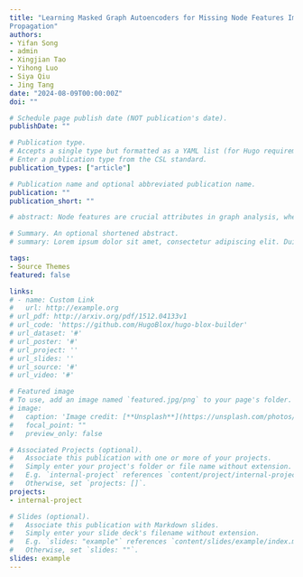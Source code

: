 ```yaml
---
title: "Learning Masked Graph Autoencoders for Missing Node Features Imputation by Feature
Propagation"
authors:
- Yifan Song
- admin
- Xingjian Tao
- Yihong Luo
- Siya Qiu
- Jing Tang
date: "2024-08-09T00:00:00Z"
doi: ""

# Schedule page publish date (NOT publication's date).
publishDate: ""

# Publication type.
# Accepts a single type but formatted as a YAML list (for Hugo requirements).
# Enter a publication type from the CSL standard.
publication_types: ["article"]

# Publication name and optional abbreviated publication name.
publication: ""
publication_short: ""

# abstract: Node features are crucial attributes in graph analysis, where many methodologies leverage these features for graph representations such as Graph Neural Networks (GNNs) obtain representations by aggregating neighbor features. However, incomplete node features are ubiquitous in real-world scenarios, such as social networks, where the attributes of users may be partly private. Consequently, the performance of existing methods for node feature imputation is impeded in graphs with low homogeneity. Moreover, these methods only focus on transductive tasks, overlooking the issue of feature offset existing under inductive tasks. To address these challenges, we introduce FPMAE, a novel approach combining feature propagation and a graph masked autoencoder that excels under both transductive and inductive settings. First, FPMAE designs an algorithm that randomly connects nodes in the training set with the same label to enhance the homogeneity of the graph. Second, FPMAE takes the features obtained by feature propagation on the original graph after random edge dropping as input, and the features obtained by feature propagation on the enhanced homogeneous graph as the reconstruction target to learn a GraphMAE model. Finally, we design a two-step representation generation method at the inference stage. After being reconstructed by feature propagation, the input features will be reconstructed by the full GraphMAE once more, and then fed into the encoder to obtain embeddings that can be exploited by downstream tasks. Various experiments are conducted on six public datasets and an additional dataset collected from records of voyages with naturally missing features to validate the performance of FPMAE. The results show that FPMAE outperforms the state-of-the-art methods, showing its effectiveness in attribute graph analysis tasks with missing features.

# Summary. An optional shortened abstract.
# summary: Lorem ipsum dolor sit amet, consectetur adipiscing elit. Duis posuere tellus ac convallis placerat. Proin tincidunt magna sed ex sollicitudin condimentum.

tags:
- Source Themes
featured: false

links:
# - name: Custom Link
#   url: http://example.org
# url_pdf: http://arxiv.org/pdf/1512.04133v1
# url_code: 'https://github.com/HugoBlox/hugo-blox-builder'
# url_dataset: '#'
# url_poster: '#'
# url_project: ''
# url_slides: ''
# url_source: '#'
# url_video: '#'

# Featured image
# To use, add an image named `featured.jpg/png` to your page's folder. 
# image:
#   caption: 'Image credit: [**Unsplash**](https://unsplash.com/photos/s9CC2SKySJM)'
#   focal_point: ""
#   preview_only: false

# Associated Projects (optional).
#   Associate this publication with one or more of your projects.
#   Simply enter your project's folder or file name without extension.
#   E.g. `internal-project` references `content/project/internal-project/index.md`.
#   Otherwise, set `projects: []`.
projects:
- internal-project

# Slides (optional).
#   Associate this publication with Markdown slides.
#   Simply enter your slide deck's filename without extension.
#   E.g. `slides: "example"` references `content/slides/example/index.md`.
#   Otherwise, set `slides: ""`.
slides: example
---
```


<!-- {{% callout note %}}
Create your slides in Markdown - click the *Slides* button to check out the example.
{{% /callout %}}

Add the publication's **full text** or **supplementary notes** here. You can use rich formatting such as including [code, math, and images](https://docs.hugoblox.com/content/writing-markdown-latex/). -->
